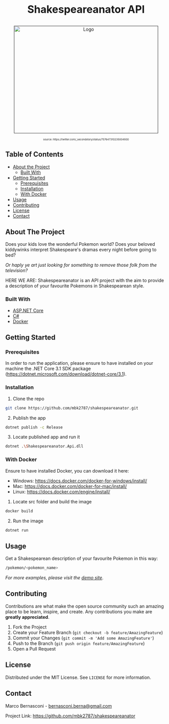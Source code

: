 <!--
*** Thanks for checking out this README Template. If you have a suggestion that would
*** make this better, please fork the repo and create a pull request or simply open
*** an issue with the tag "enhancement".
*** Thanks again! Now go create something AMAZING! :D
-->





<!-- PROJECT SHIELDS -->
<!--
*** I'm using markdown "reference style" links for readability.
*** Reference links are enclosed in brackets [ ] instead of parentheses ( ).
*** See the bottom of this document for the declaration of the reference variables
*** for contributors-url, forks-url, etc. This is an optional, concise syntax you may use.
*** https://www.markdownguide.org/basic-syntax/#reference-style-links
-->

<!-- PROJECT LOGO -->
<br />
<h3 align="center" style="font-size:32;">Shakespeareanator API</h3>
<p align="center">  
  <a href="">
    <img src="https://pbs.twimg.com/media/CoO0NhpWYAENO99?format=jpg&name=900x900" alt="Logo" width="450" height="335">
  </a>
</p>

<p align="center" style="font-size:8;">
  source: https://twitter.com/_secondstory/status/757647310235004930
</p



<!-- TABLE OF CONTENTS -->
## Table of Contents

* [About the Project](#about-the-project)
  * [Built With](#built-with)
* [Getting Started](#getting-started)
  * [Prerequisites](#prerequisites)
  * [Installation](#installation)
  * [With Docker](#with-docker)
* [Usage](#usage)
* [Contributing](#contributing)
* [License](#license)
* [Contact](#contact)



<!-- ABOUT THE PROJECT -->
## About The Project

Does your kids love the wonderful Pokemon world? Does your beloved kiddywinks interpret Shakespeare's dramas every night before going to bed?

<i>Or haply ye art just looking for something to remove those folk from the television?</i>

HERE WE ARE: Shakespeareanator is an API project with the aim to provide a description of your favourite Pokemons in Shakespearean style.


### Built With


* [ASP.NET Core](https://docs.microsoft.com/en-us/aspnet/core/?view=aspnetcore-3.1)
* [C#](https://docs.microsoft.com/en-us/dotnet/csharp/)
* [Docker](https://www.docker.com/)


<!-- GETTING STARTED -->
## Getting Started

### Prerequisites

In order to run the application, please ensure to have installed on your machine the .NET Core 3.1 SDK package (https://dotnet.microsoft.com/download/dotnet-core/3.1).

### Installation

1. Clone the repo
```sh
git clone https://github.com/mbk2787/shakespeareanator.git
```
2. Publish the app
```sh
dotnet publish -c Release
```
3. Locate published app and run it
```sh
dotnet .\Shakespeareanator.Api.dll
```

### With Docker

Ensure to have installed Docker, you can download it here:
* Windows: 	https://docs.docker.com/docker-for-windows/install/
* Mac:		https://docs.docker.com/docker-for-mac/install/
* Linux:	https://docs.docker.com/engine/install/

1. Locate src folder and build the image
```sh
docker build
```
2. Run the image
```sh
dotnet run
```


<!-- USAGE EXAMPLES -->
## Usage

Get a Shakespearean description of your favourite Pokemon in this way:
```sh
/pokemon/<pokemon_name>
```

_For more examples, please visit the [demo site](https://shakespeareanator.herokuapp.com/pokemon/ditto)_.



<!-- CONTRIBUTING -->
## Contributing

Contributions are what make the open source community such an amazing place to be learn, inspire, and create. Any contributions you make are **greatly appreciated**.

1. Fork the Project
2. Create your Feature Branch (`git checkout -b feature/AmazingFeature`)
3. Commit your Changes (`git commit -m 'Add some AmazingFeature'`)
4. Push to the Branch (`git push origin feature/AmazingFeature`)
5. Open a Pull Request



<!-- LICENSE -->
## License

Distributed under the MIT License. See `LICENSE` for more information.



<!-- CONTACT -->
## Contact

Marco Bernasconi - bernasconi.berna@gmail.com

Project Link: https://github.com/mbk2787/shakespeareanator
